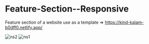 # Feature-Section--Responsive
Feature section of a website use as a template => https://kind-kalam-b0dff0.netlify.app/

![ns2](https://user-images.githubusercontent.com/41327466/132950740-a1efa4e2-941d-4c4d-8c79-253e182da0ff.png)
![ns1](https://user-images.githubusercontent.com/41327466/132950751-22bf88ff-2c71-4582-a5fa-0e8f155a0343.png)
